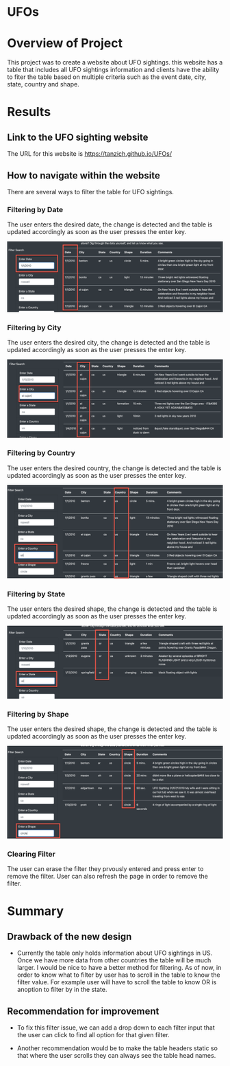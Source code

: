 # UFOs

# Overview of Project
This project was to create a website about UFO sightings. this website has a table that includes all UFO sightings information and clients have the ability to fiter the table based on multiple criteria such as the event date, city, state, country and shape.

# Results

## Link to the UFO sighting website
The URL for this website is https://tanzich.github.io/UFOs/

## How to navigate within the website
There are several ways to filter the table for UFO sightings. 

### Filtering by Date
The user enters the desired date, the change is detected and the table is updated accordingly as soon as the user presses the enter key.

![Date](static\images\Date.png)

### Filtering by City
The user enters the desired city, the change is detected and the table is updated accordingly as soon as the user presses the enter key.

![City](static\images\City.png)

### Filtering by Country
The user enters the desired country, the change is detected and the table is updated accordingly as soon as the user presses the enter key.

![Country](static\images\Country.png)  

### Filtering by State
The user enters the desired shape, the change is detected and the table is updated accordingly as soon as the user presses the enter key.

![State](static\images\State.png)

### Filtering by Shape
The user enters the desired shape, the change is detected and the table is updated accordingly as soon as the user presses the enter key.

![Shape](static\images\Shape.png)

### Clearing Filter
The user can erase the filter they prvously entered and press enter to remove the filter. User can also refresh the page in order to remove the filter. 

# Summary

## Drawback of the new design
- Currently the table only holds information about UFO sightings in US. Once we have more data from other countries the table will be much larger. I would be nice to have a better method for filtering. As of now, in order to know what to filter by user has to scroll in the table to know the filter value. For example user will have to scroll the table to know OR is anoption to filter by in the state.

## Recommendation for improvement
- To fix this filter issue, we can add a drop down to each filter input that the user can click to find all option for that given filter.

- Another recommendation would be to make the table headers static so that where the user scrolls they can always see the table head names. 


